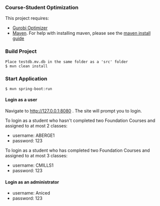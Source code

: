### Course-Student Optimization ###

This project requires:
* [Gurobi Optimizer](http://www.gurobi.com/products/gurobi-optimizer)
* [Maven](https://maven.apache.org/index.html). For help with installing maven, please see the [maven install guide](https://maven.apache.org/install.html)

### Build Project
```
Place testdb.mv.db in the same folder as a 'src' folder
$ mvn clean install
```

### Start Application
```
$ mvn spring-boot:run
```

#### Login as a user ####

Navigate to http://127.0.0.1:8080 . The site will prompt you to login.

To login as a student who hasn't completed two Foundation Courses and assigned to at most 2 classes:
* username: ABERGE1
* password: 123

To login as a student who has completed two Foundation Courses and assigned to at most 3 classes:
* username: CMILLS1
* password: 123

#### Login as an administrator ####
* username: Aniced
* password: 123
